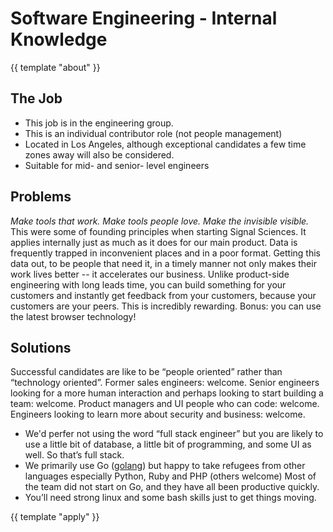 # Software Engineering - Internal Knowledge

{{ template "about" }}

## The Job

* This job is in the engineering group.
* This is an individual contributor role (not people management)
* Located in Los Angeles, although exceptional candidates a few time
  zones away will also be considered.
* Suitable for mid- and senior- level engineers

## Problems

_Make tools that work. Make tools people love. Make the invisible visible._  This
were some of founding principles when starting Signal Sciences. It applies
internally just as much as it does for our main product.  Data is frequently
trapped in inconvenient places and in a poor format.  Getting this data out, to
be people that need it, in a timely manner not only makes their work lives
better -- it accelerates our business.  Unlike product-side engineering with
long leads time, you can build something for your customers and instantly get
feedback from your customers, because your customers are your peers.  This is
incredibly rewarding.   Bonus: you can use the latest browser technology!

## Solutions

Successful candidates are like to be “people oriented” rather than “technology
oriented”.   Former sales engineers:  welcome.   Senior engineers looking for a
more human interaction and perhaps looking to start building a team: welcome.
Product managers and UI people who can code: welcome.   Engineers looking to
learn more about security and business: welcome.

* We'd perfer not using the word “full stack engineer” but you are likely to use a little
bit of database, a little bit of programming, and some UI as well.  So that’s
full stack.
*  We primarily use Go ([golang](https://golang.org/)) but happy to take refugees from
other languages especially Python, Ruby and PHP (others welcome)  Most of the
team did not start on Go, and they have all been productive quickly.
* You’ll need strong linux and some bash skills just to get things moving.

{{ template "apply" }}
